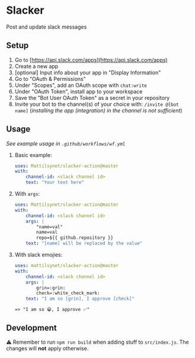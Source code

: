 # Slacker

Post and update slack messages

## Setup

1. Go to [https://api.slack.com/apps](https://api.slack.com/apps)
1. Create a new app
1. [optional] Input info about your app in "Display Information"
1. Go to "OAuth & Permissions"
1. Under "Scopes", add an OAuth scope with `chat:write`
1. Under "OAuth Token", install app to your workspace
1. Save the "Bot User OAuth Token" as a secret in your repository
1. Invite your bot to the channel(s) of your choice with: `/invite @[bot name]`
   (_installing the app (integration) in the channel is not sufficient_)

## Usage

_See example usage in `.github/workflows/wf.yml`_

1. Basic example:
   ```yaml
   uses: Mattilsynet/slacker-action@master
   with:
       channel-id: <slack channel id>
       text: "Your text here"
   ```
1. With `args`:
   ```yaml
   uses: Mattilsynet/slacker-action@master
   with:
       channel-id: <slack channel id>
       args: |
           "name=val"
           name=val
           repo=${{ github.repository }}
       text: "[name] will be replaced by the value"
   ```
1. With slack emojies:
   ```yaml
   uses: mattilsynet/slacker-action@master
   with:
       channel-id: <slack channel id>
       args: |
           grin=:grin:
           check=:white_check_mark:
       text: "I am so [grin], I approve [check]"
   ```
   `=> "I am so 😁, I approve ✅"`

## Development

⚠️ Remember to run `npm run build` when adding stuff to `src/index.js`. The changes
will **not** apply otherwise.
